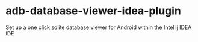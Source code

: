 # adb-database-viewer-idea-plugin
Set up a one click sqlite database viewer for Android within the Intellij IDEA IDE
